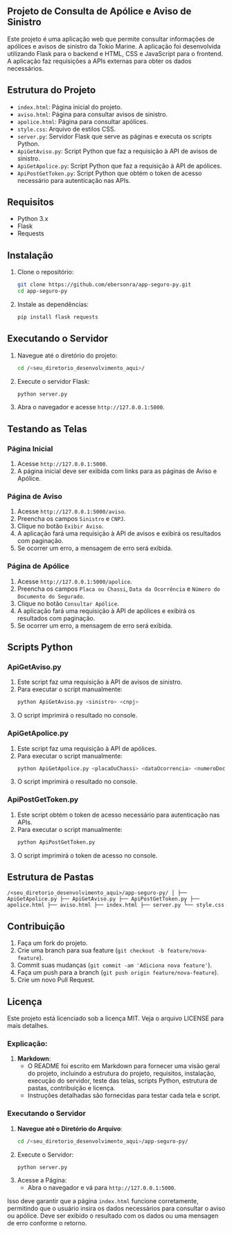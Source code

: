 ## Projeto de Consulta de Apólice e Aviso de Sinistro

Este projeto é uma aplicação web que permite consultar informações de apólices e avisos de sinistro da Tokio Marine. A aplicação foi desenvolvida utilizando Flask para o backend e HTML, CSS e JavaScript para o frontend. A aplicação faz requisições a APIs externas para obter os dados necessários.

## Estrutura do Projeto

- `index.html`: Página inicial do projeto.
- `aviso.html`: Página para consultar avisos de sinistro.
- `apolice.html`: Página para consultar apólices.
- `style.css`: Arquivo de estilos CSS.
- `server.py`: Servidor Flask que serve as páginas e executa os scripts Python.
- `ApiGetAviso.py`: Script Python que faz a requisição à API de avisos de sinistro.
- `ApiGetApolice.py`: Script Python que faz a requisição à API de apólices.
- `ApiPostGetToken.py`: Script Python que obtém o token de acesso necessário para autenticação nas APIs.

## Requisitos

- Python 3.x
- Flask
- Requests

## Instalação

1. Clone o repositório:
   ```sh
   git clone https://github.com/ebersonra/app-seguro-py.git
   cd app-seguro-py
   ```
2. Instale as dependências:
    ```sh
    pip install flask requests
    ```
## Executando o Servidor

1. Navegue até o diretório do projeto:
    ```sh
    cd /<seu_diretorio_desenvolvimento_aqui>/
    ```
2. Execute o servidor Flask:
    ```sh
    python server.py
    ```
3. Abra o navegador e acesse `http://127.0.0.1:5000`.

## Testando as Telas

### Página Inicial
1. Acesse `http://127.0.0.1:5000`.
2. A página inicial deve ser exibida com links para as páginas de Aviso e Apólice.

### Página de Aviso
1. Acesse `http://127.0.0.1:5000/aviso`.
2. Preencha os campos `Sinistro` e `CNPJ`.
3. Clique no botão `Exibir Aviso`.
4. A aplicação fará uma requisição à API de avisos e exibirá os resultados com paginação.
5. Se ocorrer um erro, a mensagem de erro será exibida.

### Página de Apólice
1. Acesse `http://127.0.0.1:5000/apolice`.
2. Preencha os campos `Placa ou Chassi`, `Data da Ocorrência` e `Número do Documento do Segurado`.
3. Clique no botão `Consultar Apólice`.
4. A aplicação fará uma requisição à API de apólices e exibirá os resultados com paginação.
5. Se ocorrer um erro, a mensagem de erro será exibida.

## Scripts Python
### ApiGetAviso.py
1. Este script faz uma requisição à API de avisos de sinistro.
2. Para executar o script manualmente:
    ```sh
    python ApiGetAviso.py <sinistro> <cnpj>
    ```
3. O script imprimirá o resultado no console.

### ApiGetApolice.py
1. Este script faz uma requisição à API de apólices.
2. Para executar o script manualmente:
    ```sh
    python ApiGetApolice.py <placaOuChassi> <dataOcorrencia> <numeroDocumentoSegurado>
    ```
3. O script imprimirá o resultado no console.
### ApiPostGetToken.py
1. Este script obtém o token de acesso necessário para autenticação nas APIs.
2. Para executar o script manualmente:
    ```sh
    python ApiPostGetToken.py
    ```
3. O script imprimirá o token de acesso no console.

## Estrutura de Pastas
`/<seu_diretorio_desenvolvimento_aqui>/app-seguro-py/
│
├── ApiGetApolice.py
├── ApiGetAviso.py
├── ApiPostGetToken.py
├── apolice.html
├── aviso.html
├── index.html
├── server.py
└── style.css`

## Contribuição

1. Faça um fork do projeto.
2. Crie uma branch para sua feature (`git checkout -b feature/nova-feature`).
3. Commit suas mudanças (`git commit -am 'Adiciona nova feature'`).
4. Faça um push para a branch (`git push origin feature/nova-feature`).
5. Crie um novo Pull Request.

## Licença

Este projeto está licenciado sob a licença MIT. Veja o arquivo LICENSE para mais detalhes.


### Explicação:
1. **Markdown**:
   - O README foi escrito em Markdown para fornecer uma visão geral do projeto, incluindo a estrutura do projeto, requisitos, instalação, execução do servidor, teste das telas, scripts Python, estrutura de pastas, contribuição e licença.
   - Instruções detalhadas são fornecidas para testar cada tela e script.

### Executando o Servidor

1. **Navegue até o Diretório do Arquivo**:
   ```sh
   cd /<seu_diretorio_desenvolvimento_aqui>/app-seguro-py/
   ```
2. Execute o Servidor:
    ```sh
    python server.py
    ```
3. Acesse a Página:
    - Abra o navegador e vá para `http://127.0.0.1:5000`.

Isso deve garantir que a página `index.html` funcione corretamente, permitindo que o usuário insira os dados necessários para consultar o aviso ou apólice. Deve ser exibido o resultado com os dados ou uma mensagen de erro conforme o retorno.